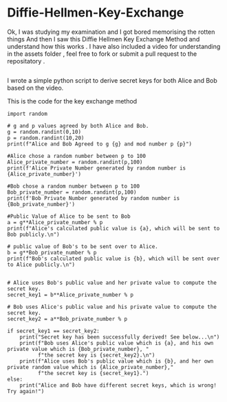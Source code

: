 # Diffie-Hellmen-Key-Exchange
Ok, I was studying my examination and I got bored memorising the rotten things And then I saw this Diffie Hellmen Key Exchange Method and understand how this works .
I have also included a video for understanding in the assets folder , feel free to fork or submit a pull request to the repositatory .

<img scr="/assets/output.png">

I wrote a simple python script to derive secret keys for both Alice and Bob based on the video.


This is the code for the key exchange method

```
import random

# g and p values agreed by both Alice and Bob.
g = random.randint(0,10)
p = random.randint(10,20)
print(f"Alice and Bob Agreed to g {g} and mod number p {p}")

#Alice chose a random number between p to 100
Alice_private_number = random.randint(p,100)
print(f'Alice Private Number generated by random number is {Alice_private_number}')

#Bob chose a random number between p to 100
Bob_private_number = random.randint(p,100)
print(f'Bob Private Number generated by random number is {Bob_private_number}')

#Public Value of Alice to be sent to Bob
a = g**Alice_private_number % p
print(f"Alice's calculated public value is {a}, which will be sent to Bob publicly.\n")

# public value of Bob's to be sent over to Alice.
b = g**Bob_private_number % p
print(f"Bob's calculated public value is {b}, which will be sent over to Alice publicly.\n")


# Alice uses Bob's public value and her private value to compute the secret key.
secret_key1 = b**Alice_private_number % p

# Bob uses Alice's public value and his private value to compute the secret key.
secret_key2 = a**Bob_private_number % p

if secret_key1 == secret_key2:
    print("Secret key has been successfully derived! See below...\n")
    print(f"Bob uses Alice's public value which is {a}, and his own private value which is {Bob_private_number}, "
          f"the secret key is {secret_key2}.\n")
    print(f"Alice uses Bob's public value which is {b}, and her own private random value which is {Alice_private_number},"
          f"the secret key is {secret_key1}.")
else:
    print("Alice and Bob have different secret keys, which is wrong! Try again!")

```